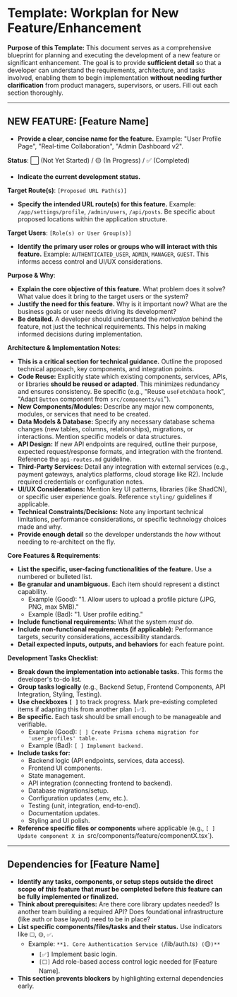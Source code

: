 # Template: Workplan for New Feature/Enhancement

**Purpose of this Template:** This document serves as a comprehensive blueprint for planning and executing the development of a new feature or significant enhancement. The goal is to provide **sufficient detail** so that a developer can understand the requirements, architecture, and tasks involved, enabling them to begin implementation **without needing further clarification** from product managers, supervisors, or users. Fill out each section thoroughly.

---

## NEW FEATURE: [Feature Name]

*   **Provide a clear, concise name for the feature.** Example: "User Profile Page", "Real-time Collaboration", "Admin Dashboard v2".

**Status**: ⬜️ (Not Yet Started) / 🟡 (In Progress) / ✅ (Completed)

*   **Indicate the current development status.**

**Target Route(s)**: `[Proposed URL Path(s)]`

*   **Specify the intended URL route(s) for this feature.** Example: `/app/settings/profile`, `/admin/users`, `/api/posts`. Be specific about proposed locations within the application structure.

**Target Users**: `[Role(s) or User Group(s)]`

*   **Identify the primary user roles or groups who will interact with this feature.** Example: `AUTHENTICATED_USER`, `ADMIN`, `MANAGER`, `GUEST`. This informs access control and UI/UX considerations.

**Purpose & Why**:

*   **Explain the core objective of this feature.** What problem does it solve? What value does it bring to the target users or the system?
*   **Justify the need for this feature.** Why is it important now? What are the business goals or user needs driving its development?
*   **Be detailed.** A developer should understand the *motivation* behind the feature, not just the technical requirements. This helps in making informed decisions during implementation.

**Architecture & Implementation Notes**:

*   **This is a critical section for technical guidance.** Outline the proposed technical approach, key components, and integration points.
*   **Code Reuse:** Explicitly state which existing components, services, APIs, or libraries **should be reused or adapted**. This minimizes redundancy and ensures consistency. Be specific (e.g., "Reuse `useFetchData` hook", "Adapt `Button` component from `src/components/ui`").
*   **New Components/Modules:** Describe any major new components, modules, or services that need to be created.
*   **Data Models & Database:** Specify any necessary database schema changes (new tables, columns, relationships), migrations, or interactions. Mention specific models or data structures.
*   **API Design:** If new API endpoints are required, outline their purpose, expected request/response formats, and integration with the frontend. Reference the `api-routes.md` guideline.
*   **Third-Party Services:** Detail any integration with external services (e.g., payment gateways, analytics platforms, cloud storage like R2). Include required credentials or configuration notes.
*   **UI/UX Considerations:** Mention key UI patterns, libraries (like ShadCN), or specific user experience goals. Reference `styling/` guidelines if applicable.
*   **Technical Constraints/Decisions:** Note any important technical limitations, performance considerations, or specific technology choices made and why.
*   **Provide enough detail** so the developer understands the *how* without needing to re-architect on the fly.

**Core Features & Requirements**:

*   **List the specific, user-facing functionalities of the feature.** Use a numbered or bulleted list.
*   **Be granular and unambiguous.** Each item should represent a distinct capability.
    *   Example (Good): "1. Allow users to upload a profile picture (JPG, PNG, max 5MB)."
    *   Example (Bad): "1. User profile editing."
*   **Include functional requirements:** What the system *must do*.
*   **Include non-functional requirements (if applicable):** Performance targets, security considerations, accessibility standards.
*   **Detail expected inputs, outputs, and behaviors** for each feature point.

**Development Tasks Checklist**:

*   **Break down the implementation into actionable tasks.** This forms the developer's to-do list.
*   **Group tasks logically** (e.g., Backend Setup, Frontend Components, API Integration, Styling, Testing).
*   **Use checkboxes `[ ]`** to track progress. Mark pre-existing completed items if adapting this from another plan `[✅]`.
*   **Be specific.** Each task should be small enough to be manageable and verifiable.
    *   Example (Good): `[ ] Create Prisma schema migration for 'user_profiles' table.`
    *   Example (Bad): `[ ] Implement backend.`
*   **Include tasks for:**
    *   Backend logic (API endpoints, services, data access).
    *   Frontend UI components.
    *   State management.
    *   API integration (connecting frontend to backend).
    *   Database migrations/setup.
    *   Configuration updates (.env, etc.).
    *   Testing (unit, integration, end-to-end).
    *   Documentation updates.
    *   Styling and UI polish.
*   **Reference specific files or components** where applicable (e.g., `[ ] Update component X in `src/components/feature/componentX.tsx`).

---

## Dependencies for [Feature Name]

*   **Identify any tasks, components, or setup steps outside the direct scope of *this* feature that *must* be completed before *this* feature can be fully implemented or finalized.**
*   **Think about prerequisites:** Are there core library updates needed? Is another team building a required API? Does foundational infrastructure (like auth or base layout) need to be in place?
*   **List specific components/files/tasks and their status.** Use indicators like `⬜️`, `🟡`, `✅`.
    *   Example: `**1. Core Authentication Service (`/lib/auth.ts`) (`🟡`)**`
        *   `[✅]` Implement basic login.
        *   `[⬜️]` Add role-based access control logic needed for [Feature Name].
*   **This section prevents blockers** by highlighting external dependencies early. 